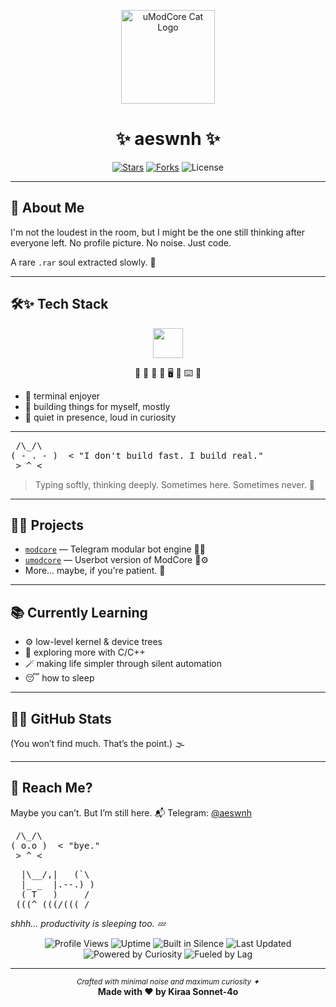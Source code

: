 <p align="center">
  <img src="https://github.com/images/mona-whisper.gif" alt="uModCore Cat Logo" width="150"/>
</p>

<h1 align="center">
  <b>✨ aeswnh ✨</b>
</h1>

<p align="center">
  <a href="https://github.com/aeswnh/aeswnh"><img src="https://img.shields.io/github/stars/aeswnh/aeswnh?style=flat-square&color=yellow" alt="Stars"/></a>
  <a href="https://github.com/aeswnh/aeswnh/fork"><img src="https://img.shields.io/github/forks/aeswnh/aeswnh?style=flat-square&color=orange" alt="Forks"/></a>
  <img src="https://img.shields.io/github/license/aeswnh/aeswnh?style=flat-square&color=lightgrey" alt="License"/>
</p>

---

## 🌱 About Me

I'm not the loudest in the room, but I might be the one still thinking after everyone left.
No profile picture. No noise. Just code.

A rare `.rar` soul extracted slowly. 🐚

---

## 🛠️✨ Tech Stack

<p align="center">
  <img src="https://skillicons.dev/icons?i=linux,python,nodejs,bash,c,cpp,markdown&theme=dark" height="48"/>
</p>
<p align="center">
  🐧 💛 🐍 🌿 🖥️ 💾 ⌨️ 🌌
</p>

* 🫧 terminal enjoyer
* 🧸 building things for myself, mostly
* 💭 quiet in presence, loud in curiosity

---

<p align="center">
<pre>
 /\_/\
( - . - )  < "I don't build fast. I build real."
 > ^ <
</pre>
</p>

<blockquote>
  Typing softly, thinking deeply.  
  Sometimes here. Sometimes never. 💫
</blockquote>

---

## 📂✨ Projects

* [`modcore`](https://github.com/aeswnh/modcore) — Telegram modular bot engine 🧠🤖
* [`umodcore`](https://github.com/aeswnh/umodcore) — Userbot version of ModCore 👥⚙️
* More... maybe, if you're patient. 🐢

---

## 📚 Currently Learning

* ⚙️ low-level kernel & device trees
* 🧠 exploring more with C/C++
* 🪄 making life simpler through silent automation
* 😴 how to sleep

---

## 🕵️‍♂️ GitHub Stats

(You won’t find much. That’s the point.) 🌫️

---

## 🌙 Reach Me?

Maybe you can’t. But I’m still here.
📬 Telegram: [@aeswnh](https://t.me/aesneverhere)

<p align="center">
<pre>
 /\_/\
( o.o )  < "bye."
 > ^ <
</pre>
</p>

<p align="center">
<pre>
  |\__/,|   (`\
  |_ _  |.--.) )
  ( T   )     /
 (((^_(((/(((_/
</pre>
<i>shhh... productivity is sleeping too. 💤</i>

<p align="center">
  <img src="https://komarev.com/ghpvc/?username=aeswnh&style=flat-square&color=blue" alt="Profile Views"/>
  <img src="https://img.shields.io/badge/uptime-24%2F7-44cc11?style=flat-square" alt="Uptime"/>
  <img src="https://img.shields.io/badge/built%20in-silence-blueviolet?style=flat-square" alt="Built in Silence"/>
  <img src="https://img.shields.io/badge/last%20updated-June%2029%2C%202025-informational?style=flat-square" alt="Last Updated"/>
  <img src="https://img.shields.io/badge/powered%20by-curiosity-ff69b4?style=flat-square" alt="Powered by Curiosity"/>
  <img src="https://img.shields.io/badge/fueled%20by-lag-9cf?style=flat-square" alt="Fueled by Lag"/>
</p>

---

<p align="center">
  <sub><i>Crafted with minimal noise and maximum curiosity ✦</i></sub><br/>
  <b>Made with ❤ by Kiraa Sonnet-4o</b>
</p>
